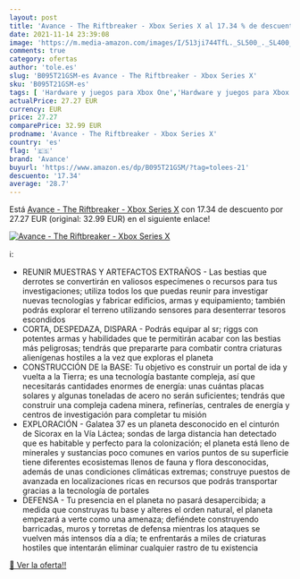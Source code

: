 ```yaml
---
layout: post
title: 'Avance - The Riftbreaker - Xbox Series X al 17.34 % de descuento'
date: 2021-11-14 23:39:08
image: 'https://m.media-amazon.com/images/I/513ji744TfL._SL500_._SL400_.jpg'
comments: true
category: ofertas
author: 'tole.es'
slug: 'B095T21GSM-es Avance - The Riftbreaker - Xbox Series X'
sku: 'B095T21GSM-es'
tags: [ 'Hardware y juegos para Xbox One','Hardware y juegos para Xbox Series X y S','Juegos para Xbox One','Juegos para Xbox Series X y S','Videojuegos','avance','xbox', ]
actualPrice: 27.27 EUR
currency: EUR
price: 27.27
comparePrice: 32.99 EUR
prodname: 'Avance - The Riftbreaker - Xbox Series X'
country: 'es'
flag: '🇪🇸'
brand: 'Avance'
buyurl: 'https://www.amazon.es/dp/B095T21GSM/?tag=tolees-21'
descuento: '17.34'
average: '28.7'
---
```


Está [Avance - The Riftbreaker - Xbox Series X](https://www.amazon.es/dp/B095T21GSM/?tag=tolees-21) con 17.34 de descuento por 27.27 EUR (original: 32.99 EUR) en el siguiente enlace!

[![Avance - The Riftbreaker - Xbox Series X](https://m.media-amazon.com/images/I/513ji744TfL._SL500_._SL400_.jpg)](https://www.amazon.es/dp/B095T21GSM/?tag=tolees-21)

ℹ️:

- REUNIR MUESTRAS Y ARTEFACTOS EXTRAÑOS - Las bestias que derrotes se convertirán en valiosos especímenes o recursos para tus investigaciones; utiliza todos los que puedas reunir para investigar nuevas tecnologías y fabricar edificios, armas y equipamiento; también podrás explorar el terreno utilizando sensores para desenterrar tesoros escondidos
- CORTA, DESPEDAZA, DISPARA - Podrás equipar al sr; riggs con potentes armas y habilidades que te permitirán acabar con las bestias más peligrosas; tendrás que prepararte para combatir contra criaturas alienígenas hostiles a la vez que exploras el planeta
- CONSTRUCCIÓN DE la BASE: Tu objetivo es construir un portal de ida y vuelta a la Tierra; es una tecnología bastante compleja, así que necesitarás cantidades enormes de energía: unas cuántas placas solares y algunas toneladas de acero no serán suficientes; tendrás que construir una compleja cadena minera, refinerías, centrales de energía y centros de investigación para completar tu misión
- EXPLORACIÓN - Galatea 37 es un planeta desconocido en el cinturón de Sicorax en la Vía Láctea; sondas de larga distancia han detectado que es habitable y perfecto para la colonización; el planeta está lleno de minerales y sustancias poco comunes en varios puntos de su superficie tiene diferentes ecosistemas llenos de fauna y flora desconocidas, además de unas condiciones climáticas extremas; construye puestos de avanzada en localizaciones ricas en recursos que podrás transportar gracias a la tecnología de portales
- DEFENSA - Tu presencia en el planeta no pasará desapercibida; a medida que construyas tu base y alteres el orden natural, el planeta empezará a verte como una amenaza; defiéndete construyendo barricadas, muros y torretas de defensa mientras los ataques se vuelven más intensos día a día; te enfrentarás a miles de criaturas hostiles que intentarán eliminar cualquier rastro de tu existencia

[🛒 Ver la oferta!!](https://www.amazon.es/dp/B095T21GSM/?tag=tolees-21)

